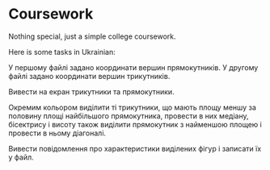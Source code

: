 # Coursework
Nothing special, just a simple college coursework.

Here is some tasks in Ukrainian:

  У першому файлі задано координати вершин прямокутників.
  У другому файлі задано координати вершин трикутників.
   
  Вивести на екран трикутники та прямокутники. 
  
  Окремим кольором виділити ті трикутники, що мають площу меншу за половину площі найбільшого прямокутника,
  провести в них медіану, бісектрису і висоту також виділити прямокутник з найменшою площею і провести в ньому діагоналі.
  
  Вивести повідомлення про характеристики виділених фігур і записати їх у файл.

